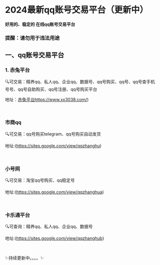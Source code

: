 # 2024最新qq账号交易平台（更新中）

**好用的、稳定的 在线qq账号交易平台**

### 提醒：请勿用于违法用途


## 一、qq账号交易平台

### 1. 赤兔平台

🔍可交易：精养qq、私人qq、企业qq、数据号、qq号购买、qq号、qq号查手机号号、qq号自助购买、qq号注册、qq号购买平台

地址：[赤兔平台](https://ww1230.com/)https://www.xx3038.com/)

<br>

### 市商qq 

🔍可交易：qq号购买telegram、qq号购买自动发货

地址:(https://sites.google.com/view/qqzhanghu)

<br>


### 小号网

🔍可交易：淘宝qq号购买、qq稳定号

地址:(https://sites.google.com/view/qqzhanghua)

<br>


### 卡乐通平台

🔍可查询：精养qq、私人qq、企业qq、数据号

地址:(https://sites.google.com/view/qqzhanghub)

<br>

✨持续更新中。。。。✨
